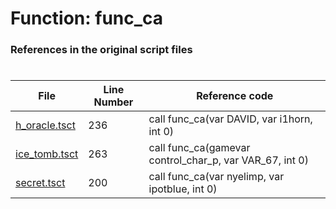 # Function: func_ca 
### References in the original script files

#

| File | Line Number | Reference code |
| --- | --- | --- |
| [h_oracle.tsct](../../../out/h_oracle.tsct#L236) | 236 | call func_ca(var DAVID, var i1horn, int 0) |
| [ice_tomb.tsct](../../../out/ice_tomb.tsct#L263) | 263 | call func_ca(gamevar control_char_p, var VAR_67, int 0) |
| [secret.tsct](../../../out/secret.tsct#L200) | 200 | call func_ca(var nyelimp, var ipotblue, int 0) |
